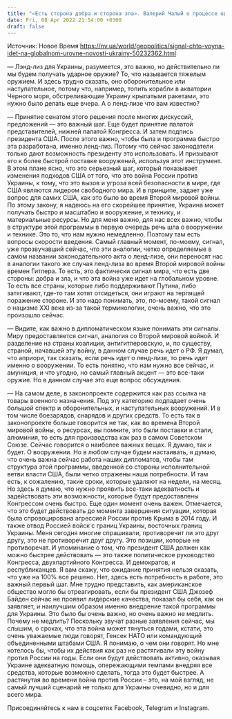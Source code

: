 ```yaml
---
title: "«Есть сторона добра и сторона зла». Валерий Чалый о процессе одобрения ленд-лиза для Украины в США и какой это сигнал миру — интервью"
date: Fri, 08 Apr 2022 21:54:00 +0300
draft: false
---
```

Источник: Новое Время https://nv.ua/world/geopolitics/signal-chto-voyna-idet-na-globalnom-urovne-novosti-ukrainy-50232362.html


— Лэнд-лиз для Украины, разумеется, это важно, но действительно ли мы будем получать ударное оружие? То, что называется тяжелым оружием. И здесь трудно сказать, оно оборонительное или наступательное, потому что, например, топить корабли в акватории Черного моря, обстреливающие Украину крылатыми ракетами, это нужно было делать еще вчера. А о ленд-лизе что вам известно?

— Принятие сенатом этого решения после многих дискуссий, предложений — это важный шаг. Еще будет принятие палатой представителей, нижней палатой Конгресса. И затем подпись президента США. После этого важно, чтобы была и программа быстро эта разработана, именно ленд-лиз. Потому что сейчас законодатели только дают возможность президенту это использовать. И призывают его к более быстрой поставке вооружений, используя этот инструмент. В этом плане ясно, что это серьезный шаг, который показывает изменения подходов США от того, что это война России против Украины, к тому, что это вызов и угроза всей безопасности в мире, где США являются лидером свободного мира. И в принципе, задает уже вопрос для самих США, как это было во время Второй мировой войны. По этому закону, я надеюсь на его скорейшее принятие, Украина может получать быстро и масштабно и вооружение, и технику, и материальные ресурсы. Но для меня важно, для нас всех важно, чтобы в структуре этой программы в первую очередь речь шла о вооружении и технике. Это то, что нам нужно немедленно. Поэтому там есть вопросы скорости введения. Самый главный момент, по-моему, сигнал, уже прозвучавший сейчас, что эти аналогии, четко определяемые в самом названии законодательного акта о ленд-лизе, они переносят нас в аналогии такого же случая ленд-лиза во время Второй мировой войны времен Гитлера. То есть, это фактически сигнал мира, что есть две стороны: добра и зла, и что эта война уже идет на глобальном уровне. То есть все страны, которые либо поддерживают Путина, либо затягивают, где-то там хотят отсидеться, они играют на терпящей поражение стороне. И это надо понимать, это, по-моему, такой сигнал о нацизме ХХІ века из-за такой терминологии, очень важно, что это произошло сейчас.

— Видите, как важно в дипломатическом языке понимать эти сигналы. Миру предоставляется сигнал, аналогия со Второй мировой войной. И разделение на страны коалиции, антигитлеровскую, и, по существу, страной, начавшей эту войну, в данном случае речь идет о РФ. Я думал, что априори, так сказать, если речь идет о ленд-лизе, то речь идет именно о вооружении. То есть понятно, что нам нужно все сейчас, и амуниция, и что угодно, но самый главный акцент — это все-таки оружие. Но в данном случае это еще вопрос обсуждения.

— На самом деле, в законопроекте содержится как раз ссылка на товары военного назначения. Под эту категорию подпадает очень большой спектр и оборонительных, и наступательных вооружений. И в том числе боезарядов, снарядов и других средств. То есть так в законопроекте больше говорится не так, как во времена Второй мировой войны, о ресурсах, вы помните, это были поставки и стали, алюминия, то есть для производства как раз в самом Советском Союзе. Сейчас говорится о наиболее важных вещах. Я думаю, так и будет. О вооружении. Но в любом случае будем настаивать, я думаю, что очень важна сейчас работа наших дипломатов, чтобы там структура этой программы, введенной со стороны исполнительной ветви власти США, были четко отражены наши потребности. И там есть, к сожалению, такие сроки, которые удаляют на недели, на месяц. Но здесь я думаю, что нужно проявить все-таки адекватность и задействовать эти возможности, которые будут предоставлены Конгрессом очень быстро. Еще один момент очень важен. Отмечается, что это будет действовать до момента завершения ситуации, которая была спровоцирована агрессией России против Крыма в 2014 году. И также отвод Россией войск с границ Украины, восточных границ Украины. Меня сегодня многие спрашивали, противоречит ли это друг другу, это не противоречит друг другу. Это позиции, которые не противоречат. И упоминание о том, что президент США должен как можно быстрее действовать — это также политическое руководство Конгресса, двухпартийного Конгресса. И демократов, и республиканцев. Я вам скажу, что ожидание принятия нельзя сказать, что уже на 100% все решено. Нет, здесь есть потребность в работе, это важный первый шаг. Мне трудно представить, как американское общество могло бы отреагировать, если бы президент США Джозеф Байден сейчас не проявил лидерские качества, показал бы себя, как он заявляет, и наилучшим образом именно внедрение такой программы для Украины. Это было бы очень важно, но очень важно не медлить. Почему не медлить? Поскольку звучат разные заявления сейчас, мы слышим, о сроках, что эта война может тянуться годами, кстати, это очень уважаемые люди говорят, Генсек НАТО или командующий объединенными штабами США. Я понимаю, о чем они говорят. Но мне хотелось бы, чтобы их действия как раз не растягивали эту войну против России на годы. Если они будут действовать активно, оказывая Украине адекватную помощь, опережающими темпами внедряя все средства, которые возможно сделать, тогда это будет быстрее. А растянутая во времени война против России – это, на мой взгляд, не самый лучший сценарий не только для Украины очевидно, но и для всего мира.

Присоединяйтесь к нам в соцсетях Facebook, Telegram и Instagram.
